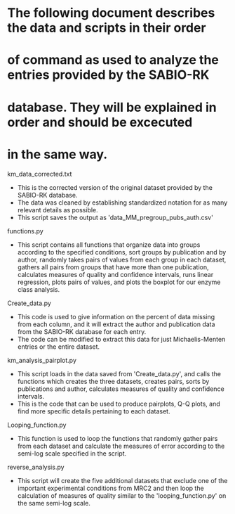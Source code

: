 # The following document describes the data and scripts in their order 
# of command as used to analyze the entries provided by the SABIO-RK
# database. They will be explained in order and should be excecuted 
# in the same way.

km_data_corrected.txt
   - This is the corrected version of the original dataset provided 
     by the SABIO-RK database.
   - The data was cleaned by establishing standardized notation for 
     as many relevant details as possible.
   - This script saves the output as 'data_MM_pregroup_pubs_auth.csv'

functions.py
   - This script contains all functions that organize data into groups 
     according to the specified conditions, sort groups by publication
     and by author, randomly takes pairs of values from each group in 
     each dataset, gathers all pairs from groups that have more than 
     one publication, calculates measures of quality and confidence
     intervals, runs linear regression, plots pairs of values, and
     plots the boxplot for our enzyme class analysis. 

Create_data.py
   - This code is used to give information on the percent of data
     missing from each column, and it will extract the author and 
     publication data from the SABIO-RK database for each entry.
   - The code can be modified to extract this data for just 
     Michaelis-Menten entries or the entire dataset.

km_analysis_pairplot.py
   - This script loads in the data saved from 'Create_data.py', and
     calls the functions which creates the three datasets, creates 
     pairs, sorts by publications and author, calculates measures of
     quality and confidence intervals. 
   - This is the code that can be used to produce pairplots, Q-Q plots,
     and find more specific details pertaining to each dataset. 
     
Looping_function.py
   - This function is used to loop the functions that randomly gather
     pairs from each dataset and calculate the measures of error
     according to the semi-log scale specified in the script. 
 
reverse_analysis.py
   - This script will create the five additional datasets that exclude
     one of the important experimental conditions from MRC2 and then 
     loop the calculation of measures of quality similar to the 
     'looping_function.py' on the same semi-log scale. 
